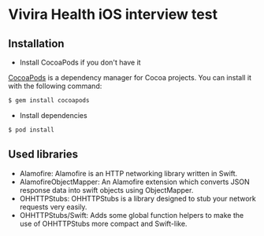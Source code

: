 # Vivira Health iOS interview test

## Installation

- Install CocoaPods if you don't have it

[CocoaPods](http://cocoapods.org) is a dependency manager for Cocoa projects. You can install it with the following command:

```bash
$ gem install cocoapods
```

- Install dependencies

```bash
$ pod install
```

## Used libraries

- Alamofire: Alamofire is an HTTP networking library written in Swift.
- AlamofireObjectMapper: An Alamofire extension which converts JSON response data into swift objects using ObjectMapper.
- OHHTTPStubs: OHHTTPStubs is a library designed to stub your network requests very easily.
- OHHTTPStubs/Swift: Adds some global function helpers to make the use of OHHTTPStubs more compact and Swift-like.
